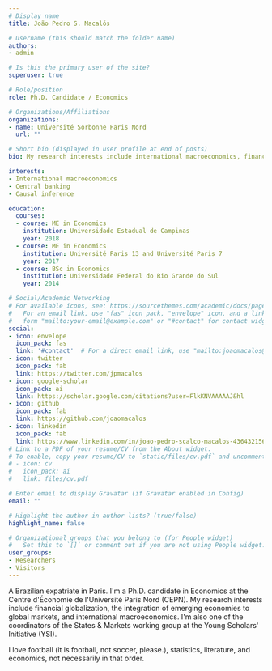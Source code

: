 ```yaml
---
# Display name
title: João Pedro S. Macalós

# Username (this should match the folder name)
authors:
- admin

# Is this the primary user of the site?
superuser: true

# Role/position
role: Ph.D. Candidate / Economics

# Organizations/Affiliations
organizations:
- name: Université Sorbonne Paris Nord
  url: ""

# Short bio (displayed in user profile at end of posts)
bio: My research interests include international macroeconomics, financial globalization, and central banking in emerging markets.

interests:
- International macroeconomics
- Central banking
- Causal inference

education:
  courses:
  - course: ME in Economics
    institution: Universidade Estadual de Campinas
    year: 2018
  - course: ME in Economics
    institution: Université Paris 13 and Université Paris 7
    year: 2017
  - course: BSc in Economics
    institution: Universidade Federal do Rio Grande do Sul
    year: 2014

# Social/Academic Networking
# For available icons, see: https://sourcethemes.com/academic/docs/page-builder/#icons
#   For an email link, use "fas" icon pack, "envelope" icon, and a link in the
#   form "mailto:your-email@example.com" or "#contact" for contact widget.
social:
- icon: envelope
  icon_pack: fas
  link: '#contact'  # For a direct email link, use "mailto:joaomacalos@gmail.com".
- icon: twitter
  icon_pack: fab
  link: https://twitter.com/jpmacalos
- icon: google-scholar
  icon_pack: ai
  link: https://scholar.google.com/citations?user=FlkKNVAAAAAJ&hl
- icon: github
  icon_pack: fab
  link: https://github.com/joaomacalos
- icon: linkedin
  icon_pack: fab
  link: https://www.linkedin.com/in/joao-pedro-scalco-macalos-436432156/
# Link to a PDF of your resume/CV from the About widget.
# To enable, copy your resume/CV to `static/files/cv.pdf` and uncomment the lines below.
# - icon: cv
#   icon_pack: ai
#   link: files/cv.pdf

# Enter email to display Gravatar (if Gravatar enabled in Config)
email: ""

# Highlight the author in author lists? (true/false)
highlight_name: false

# Organizational groups that you belong to (for People widget)
#   Set this to `[]` or comment out if you are not using People widget.
user_groups:
- Researchers
- Visitors
---
```


A Brazilian expatriate in Paris. I'm a Ph.D. candidate in Economics at the Centre d'Économie de l'Université Paris Nord (CEPN). My research interests include financial globalization, the integration of emerging economies to global markets, and international macroeconomics. I'm also one of the coordinators of the States & Markets working group at the Young Scholars' Initiative (YSI).

I love football (it is football, not soccer, please.), statistics, literature, and economics, not necessarily in that order.
